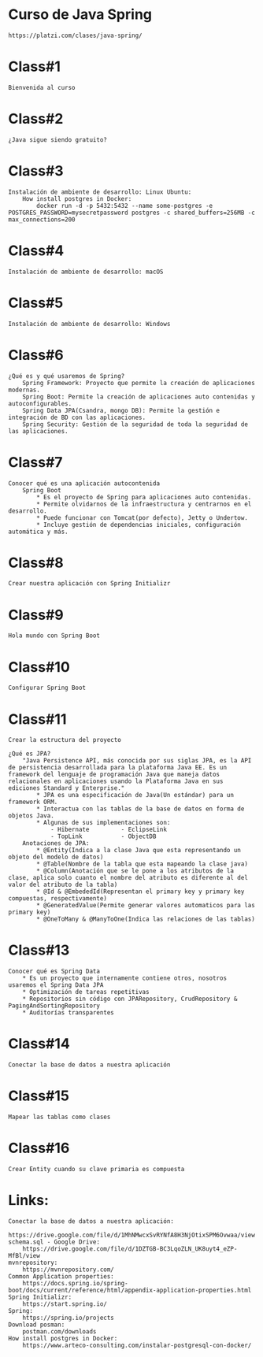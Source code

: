 # Curso de Java Spring
    https://platzi.com/clases/java-spring/
# Class#1
    Bienvenida al curso
# Class#2
    ¿Java sigue siendo gratuito?
# Class#3
    Instalación de ambiente de desarrollo: Linux Ubuntu:
        How install postgres in Docker:
            docker run -d -p 5432:5432 --name some-postgres -e POSTGRES_PASSWORD=mysecretpassword postgres -c shared_buffers=256MB -c max_connections=200
# Class#4
    Instalación de ambiente de desarrollo: macOS
# Class#5
    Instalación de ambiente de desarrollo: Windows
# Class#6
    ¿Qué es y qué usaremos de Spring?
        Spring Framework: Proyecto que permite la creación de aplicaciones modernas.
        Spring Boot: Permite la creación de aplicaciones auto contenidas y autoconfigurables. 
        Spring Data JPA(Csandra, mongo DB): Permite la gestión e integración de BD con las aplicaciones.
        Spring Security: Gestión de la seguridad de toda la seguridad de las aplicaciones.
# Class#7
    Conocer qué es una aplicación autocontenida
        Spring Boot
            * Es el proyecto de Spring para aplicaciones auto contenidas.
            * Permite olvidarnos de la infraestructura y centrarnos en el desarrollo.
            * Puede funcionar con Tomcat(por defecto), Jetty o Undertow.
            * Incluye gestión de dependencias iniciales, configuración automática y más.
# Class#8
    Crear nuestra aplicación con Spring Initializr
# Class#9
    Hola mundo con Spring Boot
# Class#10 
    Configurar Spring Boot
# Class#11
    Crear la estructura del proyecto

    ¿Qué es JPA?
        "Java Persistence API, más conocida por sus siglas JPA, es la API de persistencia desarrollada para la plataforma Java EE. Es un framework del lenguaje de programación Java que maneja datos relacionales en aplicaciones usando la Plataforma Java en sus ediciones Standard y Enterprise."
            * JPA es una especificación de Java(Un estándar) para un framework ORM.
            * Interactua con las tablas de la base de datos en forma de objetos Java.
            * Algunas de sus implementaciones son:
                - Hibernate         - EclipseLink
                - TopLink           - ObjectDB
        Anotaciones de JPA:
            * @Entity(Indica a la clase Java que esta representando un objeto del modelo de datos)
            * @Table(Nombre de la tabla que esta mapeando la clase java)
            * @Column(Anotación que se le pone a los atributos de la clase, aplica solo cuanto el nombre del atributo es diferente al del valor del atributo de la tabla)
            * @Id & @EmbededId(Representan el primary key y primary key compuestas, respectivamente)
            * @GeneratedValue(Permite generar valores automaticos para las primary key)
            * @OneToMany & @ManyToOne(Indica las relaciones de las tablas)
# Class#13
    Conocer qué es Spring Data
        * Es un proyecto que internamente contiene otros, nosotros usaremos el Spring Data JPA
        * Optimización de tareas repetitivas
        * Repositorios sin código con JPARepository, CrudRepository & PagingAndSortingRepository
        * Auditorías transparentes
# Class#14
    Conectar la base de datos a nuestra aplicación
# Class#15
    Mapear las tablas como clases
# Class#16    
    Crear Entity cuando su clave primaria es compuesta
# Links:
    Conectar la base de datos a nuestra aplicación:
        https://drive.google.com/file/d/1MhNMwcxSvRYNfA8H3NjOtixSPM6Ovwaa/view
    schema.sql - Google Drive:
        https://drive.google.com/file/d/1DZTGB-BC3LqoZLN_UK8uyt4_eZP-MfBl/view
    mvnrepository:
        https://mvnrepository.com/
    Common Application properties:
        https://docs.spring.io/spring-boot/docs/current/reference/html/appendix-application-properties.html
    Spring Initializr:
        https://start.spring.io/
    Spring:
        https://spring.io/projects
    Download posman:
        postman.com/downloads
    How install postgres in Docker:
        https://www.arteco-consulting.com/instalar-postgresql-con-docker/
